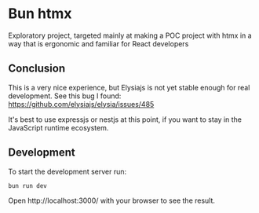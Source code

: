 # Bun htmx

Exploratory project, targeted mainly at making a POC project with htmx in a way
that is ergonomic and familiar for React developers

## Conclusion

This is a very nice experience, but Elysiajs is not yet stable enough for real
development. See this bug I found:
https://github.com/elysiajs/elysia/issues/485

It's best to use expressjs or nestjs at this point, if you want to stay in the
JavaScript runtime ecosystem.

## Development

To start the development server run:

```bash
bun run dev
```

Open http://localhost:3000/ with your browser to see the result.
